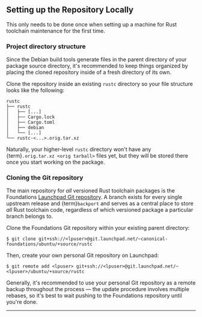 ## Setting up the Repository Locally

This only needs to be done once when setting up a machine for Rust toolchain maintenance for the first time.

### Project directory structure

Since the Debian build tools generate files in the parent directory of your package source directory, it's recommended to keep things organized by placing the cloned repository inside of a fresh directory of its own.

Clone the repository inside an existing `rustc` directory so your file structure looks like the following:

```none
rustc
├── rustc
│   ├── [...]
│   ├── Cargo.lock
│   ├── Cargo.toml
│   ├── debian
│   └── [...]
└── rustc-<...>.orig.tar.xz
```

Naturally, your higher-level `rustc` directory won't have any {term}`.orig.tar.xz <orig tarball>` files yet, but they will be stored there once you start working on the package.

### Cloning the Git repository

The main repository for _all_ versioned Rust toolchain packages is the Foundations [Launchpad Git repository](https://git.launchpad.net/~canonical-foundations/ubuntu/+source/rustc). A branch exists for every single upstream release and {term}`backport` and serves as a central place to store _all_ Rust toolchain code, regardless of which versioned package a particular branch belongs to.

Clone the Foundations Git repository within your existing parent directory:

```none
$ git clone git+ssh://<lpuser>@git.launchpad.net/~canonical-foundations/ubuntu/+source/rustc
```

Then, create your own personal Git repository on Launchpad:

```none
$ git remote add <lpuser> git+ssh://<lpuser>@git.launchpad.net/~<lpuser>/ubuntu/+source/rustc
```

Generally, it's recommended to use your personal Git repository as a remote backup throughout the process — the update procedure involves multiple rebases, so it's best to wait pushing to the Foundations repository until you're done.

---
